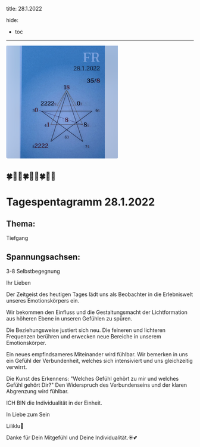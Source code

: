 title: 28.1.2022

hide:
- toc
---

<style>
img {
  width: 300px;
  max-width: 99%
}
</style>

![](../../img/2022-01-28.png)


## 🍀🦋💚🍀🦋💚🍀🦋💚

# Tagespentagramm 28.1.2022

## Thema:
Tiefgang


## Spannungsachsen:
3-8 Selbstbegegnung



Ihr Lieben

Der Zeitgeist des heutigen Tages lädt uns als Beobachter in die Erlebniswelt unseres Emotionskörpers ein.

Wir bekommen den Einfluss und die Gestaltungsmacht der Lichtformation aus höheren Ebene in unseren Gefühlen zu spüren.

Die Beziehungsweise justiert sich neu. Die feineren und lichteren Frequenzen berühren und erwecken neue Bereiche in unserem Emotionskörper.

Ein neues empfindsameres Miteinander wird fühlbar. Wir bemerken in uns ein Gefühl der Verbundenheit, welches sich intensiviert und uns gleichzeitig verwirrt.

Die Kunst des Erkennens: "Welches Gefühl gehört zu mir und welches Gefühl gehört Dir?" Den Widerspruch des Verbundenseins und der klaren Abgrenzung wird fühlbar.

ICH BIN die Individualität in der Einheit.

In Liebe zum Sein

Liliklu🦋

Danke für Dein Mitgefühl und Deine Individualität.☀️💕
